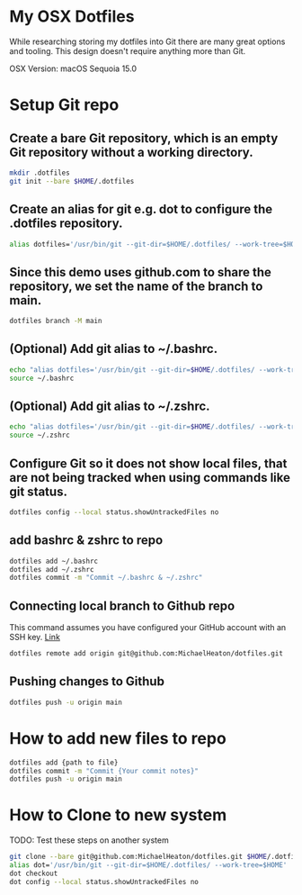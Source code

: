 # My OSX Dotfiles

While researching storing my dotfiles into Git there are many great options and tooling. This design doesn't require anything more than  Git.

OSX Version: macOS Sequoia 15.0

# Setup Git repo
## Create a bare Git repository, which is an empty Git repository without a working directory.
```bash
mkdir .dotfiles
git init --bare $HOME/.dotfiles
```

## Create an alias for git e.g. dot to configure the .dotfiles repository.
```bash
alias dotfiles='/usr/bin/git --git-dir=$HOME/.dotfiles/ --work-tree=$HOME'
```

## Since this demo uses github.com to share the repository, we set the name of the branch to main.
```bash
dotfiles branch -M main
```

## (Optional) Add git alias to ~/.bashrc. 
```bash
echo "alias dotfiles='/usr/bin/git --git-dir=$HOME/.dotfiles/ --work-tree=$HOME'" >> $HOME/.bashrc
source ~/.bashrc
```

## (Optional) Add git alias to ~/.zshrc.
```bash
echo "alias dotfiles='/usr/bin/git --git-dir=$HOME/.dotfiles/ --work-tree=$HOME'" >> $HOME/.zshrc
source ~/.zshrc
```

## Configure Git so it does not show local files, that are not being tracked when using commands like git status.
```bash
dotfiles config --local status.showUntrackedFiles no
```

## add bashrc & zshrc to repo
```bash
dotfiles add ~/.bashrc
dotfiles add ~/.zshrc
dotfiles commit -m "Commit ~/.bashrc & ~/.zshrc"
```

## Connecting local branch to Github repo
This command assumes you have configured your GitHub account with an SSH key. [Link](https://github.com/settings/keys)
```bash
dotfiles remote add origin git@github.com:MichaelHeaton/dotfiles.git
```

## Pushing changes to Github
```bash
dotfiles push -u origin main
```

# How to add new files to repo
```bash
dotfiles add {path to file}
dotfiles commit -m "Commit {Your commit notes}"
dotfiles push -u origin main
```

# How to Clone to new system
TODO: Test these steps on another system

```bash
git clone --bare git@github.com:MichaelHeaton/dotfiles.git $HOME/.dotfiles
alias dot='/usr/bin/git --git-dir=$HOME/.dotfiles/ --work-tree=$HOME'
dot checkout
dot config --local status.showUntrackedFiles no
```
